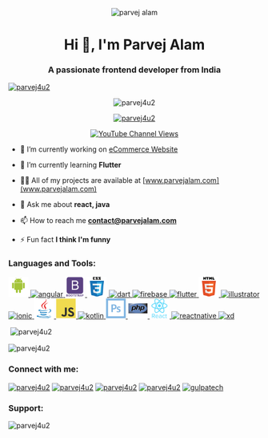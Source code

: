 <p align="center"><img alt="parvej alam" src="https://food.justgoo.in/wp-content/uploads/2021/11/parvej4444u2.png" width="300px"></p>
<h1 align="center">Hi 👋, I'm Parvej Alam</h1>
<h3 align="center">A passionate frontend developer from India</h3>

<p align="left"> <a href="https://github.com/ryo-ma/github-profile-trophy"><img src="https://github-profile-trophy.vercel.app/?username=parvej4u2" alt="parvej4u2" /></a> </p>

<p align="center"> <img src="https://komarev.com/ghpvc/?username=parvej4u2&label=Profile%20views&color=0e75b6&style=flat" alt="parvej4u2" /> </p>
<p align="center"> <a href="https://twitter.com/parvej4u2" target="blank"><img src="https://img.shields.io/twitter/follow/parvej4u2?logo=twitter&style=for-the-badge" alt="parvej4u2" /></a> </p>
<p align="center"> <a href="https://twitter.com/parvej4u2" target="blank"><img alt="YouTube Channel Views" src="https://img.shields.io/youtube/channel/views/UC-L90zZcJJxY2aVSUEWSVRQ?style=for-the-badge" alt="parvej4u2" /></a> </p>


- 🔭 I’m currently working on [eCommerce Website](#)

- 🌱 I’m currently learning **Flutter**

- 👨‍💻 All of my projects are available at [www.parvejalam.com](www.parvejalam.com)

- 💬 Ask me about **react, java**

- 📫 How to reach me **contact@parvejalam.com**

- ⚡ Fun fact **I think I'm funny**



<h3 align="left">Languages and Tools:</h3>
<p align="left"> <a href="https://developer.android.com" target="_blank" rel="noreferrer"> <img src="https://raw.githubusercontent.com/devicons/devicon/master/icons/android/android-original-wordmark.svg" alt="android" width="40" height="40"/> </a> <a href="https://angular.io" target="_blank" rel="noreferrer"> <img src="https://angular.io/assets/images/logos/angular/angular.svg" alt="angular" width="40" height="40"/> </a> <a href="https://getbootstrap.com" target="_blank" rel="noreferrer"> <img src="https://raw.githubusercontent.com/devicons/devicon/master/icons/bootstrap/bootstrap-plain-wordmark.svg" alt="bootstrap" width="40" height="40"/> </a> <a href="https://www.w3schools.com/css/" target="_blank" rel="noreferrer"> <img src="https://raw.githubusercontent.com/devicons/devicon/master/icons/css3/css3-original-wordmark.svg" alt="css3" width="40" height="40"/> </a> <a href="https://dart.dev" target="_blank" rel="noreferrer"> <img src="https://www.vectorlogo.zone/logos/dartlang/dartlang-icon.svg" alt="dart" width="40" height="40"/> </a> <a href="https://firebase.google.com/" target="_blank" rel="noreferrer"> <img src="https://www.vectorlogo.zone/logos/firebase/firebase-icon.svg" alt="firebase" width="40" height="40"/> </a> <a href="https://flutter.dev" target="_blank" rel="noreferrer"> <img src="https://www.vectorlogo.zone/logos/flutterio/flutterio-icon.svg" alt="flutter" width="40" height="40"/> </a> <a href="https://www.w3.org/html/" target="_blank" rel="noreferrer"> <img src="https://raw.githubusercontent.com/devicons/devicon/master/icons/html5/html5-original-wordmark.svg" alt="html5" width="40" height="40"/> </a> <a href="https://www.adobe.com/in/products/illustrator.html" target="_blank" rel="noreferrer"> <img src="https://www.vectorlogo.zone/logos/adobe_illustrator/adobe_illustrator-icon.svg" alt="illustrator" width="40" height="40"/> </a> <a href="https://ionicframework.com" target="_blank" rel="noreferrer"> <img src="https://upload.wikimedia.org/wikipedia/commons/d/d1/Ionic_Logo.svg" alt="ionic" width="40" height="40"/> </a> <a href="https://www.java.com" target="_blank" rel="noreferrer"> <img src="https://raw.githubusercontent.com/devicons/devicon/master/icons/java/java-original.svg" alt="java" width="40" height="40"/> </a> <a href="https://developer.mozilla.org/en-US/docs/Web/JavaScript" target="_blank" rel="noreferrer"> <img src="https://raw.githubusercontent.com/devicons/devicon/master/icons/javascript/javascript-original.svg" alt="javascript" width="40" height="40"/> </a> <a href="https://kotlinlang.org" target="_blank" rel="noreferrer"> <img src="https://www.vectorlogo.zone/logos/kotlinlang/kotlinlang-icon.svg" alt="kotlin" width="40" height="40"/> </a> <a href="https://www.photoshop.com/en" target="_blank" rel="noreferrer"> <img src="https://raw.githubusercontent.com/devicons/devicon/master/icons/photoshop/photoshop-line.svg" alt="photoshop" width="40" height="40"/> </a> <a href="https://www.php.net" target="_blank" rel="noreferrer"> <img src="https://raw.githubusercontent.com/devicons/devicon/master/icons/php/php-original.svg" alt="php" width="40" height="40"/> </a> <a href="https://reactjs.org/" target="_blank" rel="noreferrer"> <img src="https://raw.githubusercontent.com/devicons/devicon/master/icons/react/react-original-wordmark.svg" alt="react" width="40" height="40"/> </a> <a href="https://reactnative.dev/" target="_blank" rel="noreferrer"> <img src="https://reactnative.dev/img/header_logo.svg" alt="reactnative" width="40" height="40"/> </a> <a href="https://www.adobe.com/products/xd.html" target="_blank" rel="noreferrer"> <img src="https://cdn.worldvectorlogo.com/logos/adobe-xd.svg" alt="xd" width="40" height="40"/> </a> </p>

<p>&nbsp;<img align="center" src="https://github-readme-stats.vercel.app/api?username=parvej4u2&show_icons=true&locale=en" alt="parvej4u2" /></p>

<p><img align="center" src="https://github-readme-streak-stats.herokuapp.com/?user=parvej4u2&" alt="parvej4u2" /></p>

<h3 align="left">Connect with me:</h3>
<p align="left">

<a href="https://twitter.com/parvej4u2" target="blank"><img align="center" src="https://raw.githubusercontent.com/rahuldkjain/github-profile-readme-generator/master/src/images/icons/Social/twitter.svg" alt="parvej4u2" height="30" width="40" /></a>
<a href="https://linkedin.com/in/parvej4u2" target="blank"><img align="center" src="https://raw.githubusercontent.com/rahuldkjain/github-profile-readme-generator/master/src/images/icons/Social/linked-in-alt.svg" alt="parvej4u2" height="30" width="40" /></a>
<a href="https://fb.com/parvej4u2" target="blank"><img align="center" src="https://raw.githubusercontent.com/rahuldkjain/github-profile-readme-generator/master/src/images/icons/Social/facebook.svg" alt="parvej4u2" height="30" width="40" /></a>
<a href="https://instagram.com/parvej4u2" target="blank"><img align="center" src="https://raw.githubusercontent.com/rahuldkjain/github-profile-readme-generator/master/src/images/icons/Social/instagram.svg" alt="parvej4u2" height="30" width="40" /></a>
<a href="https://www.youtube.com/c/gulpatech" target="blank"><img align="center" src="https://raw.githubusercontent.com/rahuldkjain/github-profile-readme-generator/master/src/images/icons/Social/youtube.svg" alt="gulpatech" height="30" width="40" /></a>
</p>

<h3 align="left">Support:</h3>
<p><a href="https://www.buymeacoffee.com/parvej4u2"> <img align="left" src="https://cdn.buymeacoffee.com/buttons/v2/default-yellow.png" height="50" width="210" alt="parvej4u2" /></a></p><br><br>
